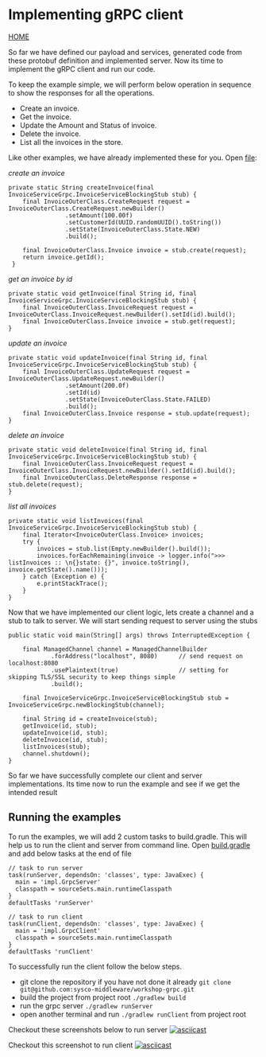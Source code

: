 # Implementing gRPC client 
[HOME](../../README.md)

So far we have defined our payload and services, generated code from these protobuf definition and implemented server. Now its time to implement the gRPC client and run our code.

To keep the example simple, we will perform below operation in sequence to show the responses for all the operations.
- Create an invoice.
- Get the invoice.
- Update the Amount and Status of invoice.
- Delete the invoice.
- List all the invoices in the store.

Like other examples, we have already implemented these for you. Open [file](../../src/main/java/impl/GrpcClient.java):

_create an invoice_
```
private static String createInvoice(final InvoiceServiceGrpc.InvoiceServiceBlockingStub stub) {
    final InvoiceOuterClass.CreateRequest request = InvoiceOuterClass.CreateRequest.newBuilder()
                .setAmount(100.00f)
                .setCustomerId(UUID.randomUUID().toString())
                .setState(InvoiceOuterClass.State.NEW)
                .build();

    final InvoiceOuterClass.Invoice invoice = stub.create(request);
    return invoice.getId();
 }
```
_get an invoice by id_
```
private static void getInvoice(final String id, final InvoiceServiceGrpc.InvoiceServiceBlockingStub stub) {
    final InvoiceOuterClass.InvoiceRequest request = InvoiceOuterClass.InvoiceRequest.newBuilder().setId(id).build();
    final InvoiceOuterClass.Invoice invoice = stub.get(request);
}
```
_update an invoice_
```
private static void updateInvoice(final String id, final InvoiceServiceGrpc.InvoiceServiceBlockingStub stub) {
    final InvoiceOuterClass.UpdateRequest request = InvoiceOuterClass.UpdateRequest.newBuilder()
                .setAmount(200.0f)
                .setId(id)
                .setState(InvoiceOuterClass.State.FAILED)
                .build();
    final InvoiceOuterClass.Invoice response = stub.update(request);
}
```
_delete an invoice_
```
private static void deleteInvoice(final String id, final InvoiceServiceGrpc.InvoiceServiceBlockingStub stub) {
    final InvoiceOuterClass.InvoiceRequest request = InvoiceOuterClass.InvoiceRequest.newBuilder().setId(id).build();
    final InvoiceOuterClass.DeleteResponse response = stub.delete(request);
}
```
_list all invoices_
```
private static void listInvoices(final InvoiceServiceGrpc.InvoiceServiceBlockingStub stub) {
    final Iterator<InvoiceOuterClass.Invoice> invoices;
    try {
        invoices = stub.list(Empty.newBuilder().build());
        invoices.forEachRemaining(invoice -> logger.info(">>> listInvoices :: \n{}state: {}", invoice.toString(), invoice.getState().name()));
    } catch (Exception e) {
        e.printStackTrace();
    }
}
```

Now that we have implemented our client logic, lets create a channel and a stub to talk to server. We will start sending request to server using the stubs
```
public static void main(String[] args) throws InterruptedException {

    final ManagedChannel channel = ManagedChannelBuilder
            .forAddress("localhost", 8080)      // send request on localhost:8080
            .usePlaintext(true)                 // setting for skipping TLS/SSL security to keep things simple
            .build();

    final InvoiceServiceGrpc.InvoiceServiceBlockingStub stub = InvoiceServiceGrpc.newBlockingStub(channel);

    final String id = createInvoice(stub);
    getInvoice(id, stub);
    updateInvoice(id, stub);
    deleteInvoice(id, stub);
    listInvoices(stub);
    channel.shutdown();
}
```
So far we have successfully complete our client and server implementations. Its time now to run the example and see if we get the intended result
## Running the examples
To run the examples, we will add 2 custom tasks to build.gradle. This will help us to run the client and server from command line. 
Open [build.gradle](../../build.gradle) and add below tasks at the end of file
```
// task to run server
task(runServer, dependsOn: 'classes', type: JavaExec) {
  main = 'impl.GrpcServer'
  classpath = sourceSets.main.runtimeClasspath
}
defaultTasks 'runServer'

// task to run client
task(runClient, dependsOn: 'classes', type: JavaExec) {
  main = 'impl.GrpcClient'
  classpath = sourceSets.main.runtimeClasspath
}
defaultTasks 'runClient'
``` 

To successfully run the client follow the below steps.
- git clone the repository if you have not done it already `git clone git@github.com:sysco-middleware/workshop-grpc.git`
- build the project from project root `./gradlew build`
- run the grpc server `./gradlew runServer`
- open another terminal and run `./gradlew runClient` from project root

Checkout these screenshots below to run server
[![asciicast](https://asciinema.org/a/hPqGXgW4geKu3qOeFVv4DyqKG.png)](https://asciinema.org/a/hPqGXgW4geKu3qOeFVv4DyqKG)


Checkout this screenshot to run client
[![asciicast](https://asciinema.org/a/GP5NHZvios0aQYV1Hh69JTXA4.png)](https://asciinema.org/a/GP5NHZvios0aQYV1Hh69JTXA4)